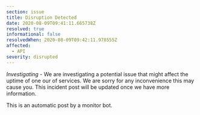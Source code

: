 ```yaml
---
section: issue
title: Disruption Detected
date: 2020-08-09T09:41:11.665738Z
resolved: true
informational: false
resolvedWhen: 2020-08-09T09:42:11.978555Z
affected:
  - API
severity: disrupted
---
```

*Investigating* - We are investigating a potential issue that might affect the uptime of one our of services. We are sorry for any inconvenience this may cause you. This incident post will be updated once we have more information.

This is an automatic post by a monitor bot.
        
